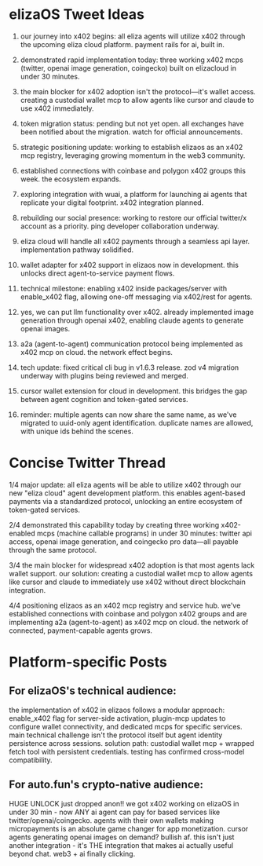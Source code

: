 # elizaOS Tweet Ideas

1. our journey into x402 begins: all eliza agents will utilize x402 through the upcoming eliza cloud platform. payment rails for ai, built in.

2. demonstrated rapid implementation today: three working x402 mcps (twitter, openai image generation, coingecko) built on elizacloud in under 30 minutes.

3. the main blocker for x402 adoption isn't the protocol—it's wallet access. creating a custodial wallet mcp to allow agents like cursor and claude to use x402 immediately.

4. token migration status: pending but not yet open. all exchanges have been notified about the migration. watch for official announcements.

5. strategic positioning update: working to establish elizaos as an x402 mcp registry, leveraging growing momentum in the web3 community.

6. established connections with coinbase and polygon x402 groups this week. the ecosystem expands.

7. exploring integration with wuai, a platform for launching ai agents that replicate your digital footprint. x402 integration planned.

8. rebuilding our social presence: working to restore our official twitter/x account as a priority. ping developer collaboration underway.

9. eliza cloud will handle all x402 payments through a seamless api layer. implementation pathway solidified.

10. wallet adapter for x402 support in elizaos now in development. this unlocks direct agent-to-service payment flows.

11. technical milestone: enabling x402 inside packages/server with enable_x402 flag, allowing one-off messaging via x402/rest for agents.

12. yes, we can put llm functionality over x402. already implemented image generation through openai x402, enabling claude agents to generate openai images.

13. a2a (agent-to-agent) communication protocol being implemented as x402 mcp on cloud. the network effect begins.

14. tech update: fixed critical cli bug in v1.6.3 release. zod v4 migration underway with plugins being reviewed and merged.

15. cursor wallet extension for cloud in development. this bridges the gap between agent cognition and token-gated services.

16. reminder: multiple agents can now share the same name, as we've migrated to uuid-only agent identification. duplicate names are allowed, with unique ids behind the scenes.

# Concise Twitter Thread

1/4 major update: all eliza agents will be able to utilize x402 through our new "eliza cloud" agent development platform. this enables agent-based payments via a standardized protocol, unlocking an entire ecosystem of token-gated services.

2/4 demonstrated this capability today by creating three working x402-enabled mcps (machine callable programs) in under 30 minutes: twitter api access, openai image generation, and coingecko pro data—all payable through the same protocol.

3/4 the main blocker for widespread x402 adoption is that most agents lack wallet support. our solution: creating a custodial wallet mcp to allow agents like cursor and claude to immediately use x402 without direct blockchain integration.

4/4 positioning elizaos as an x402 mcp registry and service hub. we've established connections with coinbase and polygon x402 groups and are implementing a2a (agent-to-agent) as x402 mcp on cloud. the network of connected, payment-capable agents grows.

# Platform-specific Posts

## For elizaOS's technical audience:
the implementation of x402 in elizaos follows a modular approach: enable_x402 flag for server-side activation, plugin-mcp updates to configure wallet connectivity, and dedicated mcps for specific services. main technical challenge isn't the protocol itself but agent identity persistence across sessions. solution path: custodial wallet mcp + wrapped fetch tool with persistent credentials. testing has confirmed cross-model compatibility.

## For auto.fun's crypto-native audience:
HUGE UNLOCK just dropped anon!! we got x402 working on elizaOS in under 30 min - now ANY ai agent can pay for based services like twitter/openai/coingecko. agents with their own wallets making micropayments is an absolute game changer for app monetization. cursor agents generating openai images on demand? bullish af. this isn't just another integration - it's THE integration that makes ai actually useful beyond chat. web3 + ai finally clicking.